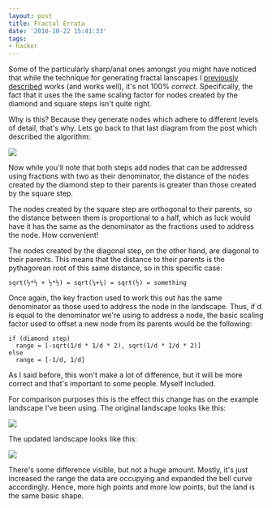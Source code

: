 ```yaml
---
layout: post
title: Fractal Errata
date: '2010-10-22 15:41:33'
tags:
- hacker
---
```


Some of the particularly sharp/anal ones amongst you might have noticed that while the technique for generating fractal lanscapes I [previously described] works (and works well), it's not 100% _correct_. Specifically, the fact that it uses the the same scaling factor for nodes created by the diamond and square steps isn't quite right.  

[previously described]: /2010/10/19/youre-speaking-my-landscape-baby

<!-- More -->

Why is this? Because they generate nodes which adhere to different levels of detail, that's why. Lets go back to that last diagram from the post which described the algorithm:

![](http://harveynick.files.wordpress.com/2010/10/fractallandscape9.png)

Now while you'll note that both steps add nodes that can be addressed using fractions with two as their denominator, the distance of the nodes created by the diamond step to their parents is greater than those created by the square step.  

The nodes created by the square step are orthogonal to their parents, so the distance between them is proportional to a half, which as luck would have it has the same as the denominator as the fractions used to address the node. How convenient!  

The nodes created by the diagonal step, on the other hand, are diagonal to their parents. This means that the distance to their parents is the pythagorean root of this same distance, so in this specific case: 

```
sqrt(½*½ + ½*½) = sqrt(¼+¼) = sqrt(½) = something
```

Once again, the key fraction used to work this out has the same denominator as those used to address the node in the landscape. Thus, if d is equal to the denominator we're using to address a node, the basic scaling factor used to offset a new node from its parents would be the following: 

```
if (diamond step)
  range = [-sqrt(1/d * 1/d * 2), sqrt(1/d * 1/d * 2)]  
else
  range = [-1/d, 1/d]
```

As I said before, this won't make a lot of difference, but it will be more correct and that's important to some people. Myself included.  

For comparison purposes this is the effect this change has on the example landscape I've been using. The original landscape looks like this: 

![](http://harveynick.files.wordpress.com/2010/10/image8.png) 

The updated landscape looks like this:

![](http://harveynick.files.wordpress.com/2010/10/image11.png)

There's some difference visible, but not a huge amount. Mostly, it's just increased the range the data are occupying and expanded the bell curve accordingly. Hence, more high points and more low points, but the land is the same basic shape.
